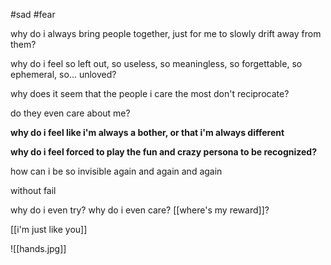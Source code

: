#sad #fear

why do i always bring people together, just for me to slowly drift away from them?

why do i feel so left out, so useless, so meaningless, so forgettable, so ephemeral, so...
unloved?

why does it seem that the people i care the most don't reciprocate?

do they even care about me?

**why do i feel like i'm always a bother, or that i'm always different**

**why do i feel forced to play the fun and crazy persona to be recognized?**

how can i be so invisible again and again and again

without fail

why do i even try? why do i even care? [[where's my reward]]?

[[i'm just like you]]

![[hands.jpg]]
